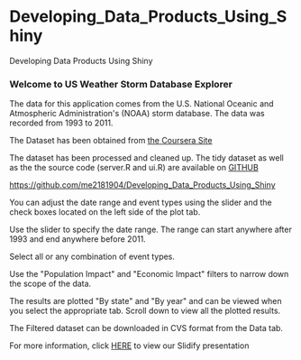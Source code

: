 # Developing_Data_Products_Using_Shiny
Developing Data Products Using Shiny

### Welcome to US Weather Storm Database Explorer

The data for this application comes from the U.S. National Oceanic and Atmospheric Administration's (NOAA) storm database. The data was recorded from 1993 to 2011. 

The Dataset has been obtained from [the Coursera Site](https://d396qusza40orc.cloudfront.net/repdata%2Fdata%2FStormData.csv.bz2)

The dataset has been processed and cleaned up. The tidy dataset as well as the the source code (server.R and ui.R) are available on [GITHUB](http://github.com/me2181904/Developing_Data_Products_Using_Shiny) 

https://github.com/me2181904/Developing_Data_Products_Using_Shiny

You can adjust the date range and event types using the slider and the check boxes located on the left side of the plot tab. 

Use the slider to specify the date range. The range can start anywhere after 1993 and end anywhere before 2011.

Select all or any combination of event types. 

Use the "Population Impact" and "Economic Impact" filters to narrow down the scope of the data. 

The results are plotted "By state" and "By year" and can be viewed when you select the appropriate tab. Scroll down to view all the plotted results. 

The Filtered dataset can be downloaded in CVS format from the Data tab. 

For more information, click [HERE](http://rpubs.com/me2181904/USStormData) to view our Slidify presentation
